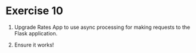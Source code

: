 # Exercise 10

1. Upgrade Rates App to use async processing for making requests to the Flask application.

2. Ensure it works!